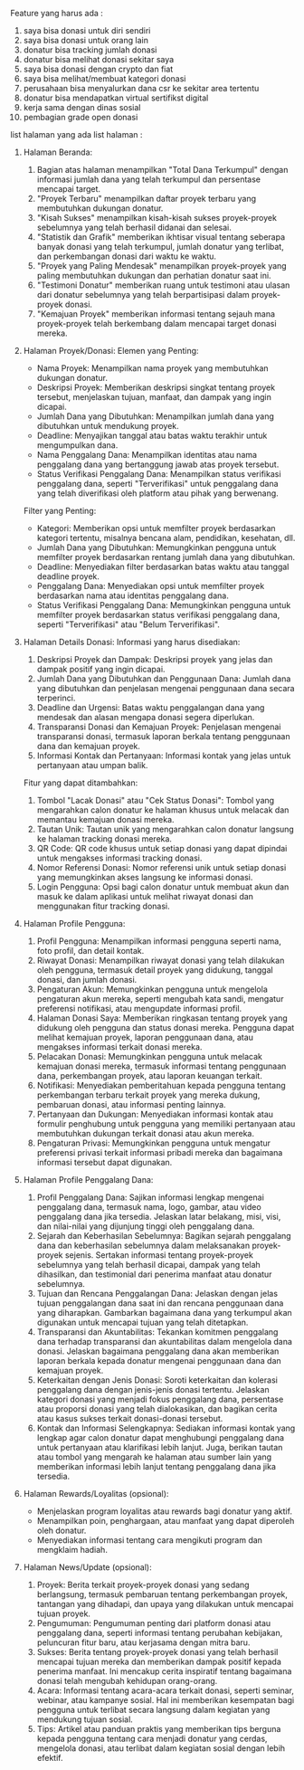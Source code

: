 Feature yang harus ada :

1. saya bisa donasi untuk diri sendiri
2. saya bisa donasi untuk orang lain
3. donatur bisa tracking jumlah donasi
4. donatur bisa melihat donasi sekitar saya
5. saya bisa donasi dengan crypto dan fiat
6. saya bisa melihat/membuat kategori donasi
7. perusahaan bisa menyalurkan dana csr ke sekitar area tertentu
8. donatur bisa mendapatkan virtual sertifikst digital
9. kerja sama dengan dinas sosial
10. pembagian grade open donasi

list halaman yang ada
list halaman : 
1. Halaman Beranda:
    1. Bagian atas halaman menampilkan "Total Dana Terkumpul" dengan informasi jumlah dana yang telah terkumpul dan persentase mencapai target.
    2. "Proyek Terbaru" menampilkan daftar proyek terbaru yang membutuhkan dukungan donatur.
    3. "Kisah Sukses" menampilkan kisah-kisah sukses proyek-proyek sebelumnya yang telah berhasil didanai dan selesai.
    4. "Statistik dan Grafik" memberikan ikhtisar visual tentang seberapa banyak donasi yang telah terkumpul, jumlah donatur yang terlibat, dan perkembangan donasi dari waktu ke waktu.
    5. "Proyek yang Paling Mendesak" menampilkan proyek-proyek yang paling membutuhkan dukungan dan perhatian donatur saat ini.
    6. "Testimoni Donatur" memberikan ruang untuk testimoni atau ulasan dari donatur sebelumnya yang telah berpartisipasi dalam proyek-proyek donasi.
    7. "Kemajuan Proyek" memberikan informasi tentang sejauh mana proyek-proyek telah berkembang dalam mencapai target donasi mereka.

2. Halaman Proyek/Donasi:
    Elemen yang Penting:
    - Nama Proyek: Menampilkan nama proyek yang membutuhkan dukungan donatur.
    - Deskripsi Proyek: Memberikan deskripsi singkat tentang proyek tersebut, menjelaskan tujuan, manfaat, dan dampak yang ingin dicapai.
    - Jumlah Dana yang Dibutuhkan: Menampilkan jumlah dana yang dibutuhkan untuk mendukung proyek.
    - Deadline: Menyajikan tanggal atau batas waktu terakhir untuk mengumpulkan dana.
    - Nama Penggalang Dana: Menampilkan identitas atau nama penggalang dana yang bertanggung jawab atas proyek tersebut.
    - Status Verifikasi Penggalang Dana: Menampilkan status verifikasi penggalang dana, seperti "Terverifikasi" untuk penggalang dana yang telah diverifikasi oleh platform atau pihak yang berwenang.

    Filter yang Penting:
    - Kategori: Memberikan opsi untuk memfilter proyek berdasarkan kategori tertentu, misalnya bencana alam, pendidikan, kesehatan, dll.
    - Jumlah Dana yang Dibutuhkan: Memungkinkan pengguna untuk memfilter proyek berdasarkan rentang jumlah dana yang dibutuhkan.
    - Deadline: Menyediakan filter berdasarkan batas waktu atau tanggal deadline proyek.
    - Penggalang Dana: Menyediakan opsi untuk memfilter proyek berdasarkan nama atau identitas penggalang dana.
    - Status Verifikasi Penggalang Dana: Memungkinkan pengguna untuk memfilter proyek berdasarkan status verifikasi penggalang dana, seperti "Terverifikasi" atau "Belum Terverifikasi".

3. Halaman Details Donasi:
    Informasi yang harus disediakan:
    1. Deskripsi Proyek dan Dampak: Deskripsi proyek yang jelas dan dampak positif yang ingin dicapai.
    2. Jumlah Dana yang Dibutuhkan dan Penggunaan Dana: Jumlah dana yang dibutuhkan dan penjelasan mengenai penggunaan dana secara terperinci.
    3. Deadline dan Urgensi: Batas waktu penggalangan dana yang mendesak dan alasan mengapa donasi segera diperlukan.
    4. Transparansi Donasi dan Kemajuan Proyek: Penjelasan mengenai transparansi donasi, termasuk laporan berkala tentang penggunaan dana dan kemajuan proyek.
    5. Informasi Kontak dan Pertanyaan: Informasi kontak yang jelas untuk pertanyaan atau umpan balik.

    Fitur yang dapat ditambahkan:
    1. Tombol "Lacak Donasi" atau "Cek Status Donasi": Tombol yang mengarahkan calon donatur ke halaman khusus untuk melacak dan memantau kemajuan donasi mereka.
    2. Tautan Unik: Tautan unik yang mengarahkan calon donatur langsung ke halaman tracking donasi mereka.
    3. QR Code: QR code khusus untuk setiap donasi yang dapat dipindai untuk mengakses informasi tracking donasi.
    4. Nomor Referensi Donasi: Nomor referensi unik untuk setiap donasi yang memungkinkan akses langsung ke informasi donasi.
    5. Login Pengguna: Opsi bagi calon donatur untuk membuat akun dan masuk ke dalam aplikasi untuk melihat riwayat donasi dan menggunakan fitur tracking donasi.

4. Halaman Profile Pengguna:
    1. Profil Pengguna: Menampilkan informasi pengguna seperti nama, foto profil, dan detail kontak.
    2. Riwayat Donasi: Menampilkan riwayat donasi yang telah dilakukan oleh pengguna, termasuk detail proyek yang didukung, tanggal donasi, dan jumlah donasi.
    3. Pengaturan Akun: Memungkinkan pengguna untuk mengelola pengaturan akun mereka, seperti mengubah kata sandi, mengatur preferensi notifikasi, atau mengupdate informasi profil.
    4. Halaman Donasi Saya: Memberikan ringkasan tentang proyek yang didukung oleh pengguna dan status donasi mereka. Pengguna dapat melihat kemajuan proyek, laporan penggunaan dana, atau mengakses informasi terkait donasi mereka.
    5. Pelacakan Donasi: Memungkinkan pengguna untuk melacak kemajuan donasi mereka, termasuk informasi tentang penggunaan dana, perkembangan proyek, atau laporan keuangan terkait.
    6. Notifikasi: Menyediakan pemberitahuan kepada pengguna tentang perkembangan terbaru terkait proyek yang mereka dukung, pembaruan donasi, atau informasi penting lainnya.
    7. Pertanyaan dan Dukungan: Menyediakan informasi kontak atau formulir penghubung untuk pengguna yang memiliki pertanyaan atau membutuhkan dukungan terkait donasi atau akun mereka.
    8. Pengaturan Privasi: Memungkinkan pengguna untuk mengatur preferensi privasi terkait informasi pribadi mereka dan bagaimana informasi tersebut dapat digunakan.

5. Halaman Profile Penggalang Dana:
    1. Profil Penggalang Dana: Sajikan informasi lengkap mengenai penggalang dana, termasuk nama, logo, gambar, atau video penggalang dana jika tersedia. Jelaskan latar belakang, misi, visi, dan nilai-nilai yang dijunjung tinggi oleh penggalang dana.
    2. Sejarah dan Keberhasilan Sebelumnya: Bagikan sejarah penggalang dana dan keberhasilan sebelumnya dalam melaksanakan proyek-proyek sejenis. Sertakan informasi tentang proyek-proyek sebelumnya yang telah berhasil dicapai, dampak yang telah dihasilkan, dan testimonial dari penerima manfaat atau donatur sebelumnya.
    3. Tujuan dan Rencana Penggalangan Dana: Jelaskan dengan jelas tujuan penggalangan dana saat ini dan rencana penggunaan dana yang diharapkan. Gambarkan bagaimana dana yang terkumpul akan digunakan untuk mencapai tujuan yang telah ditetapkan.
    4. Transparansi dan Akuntabilitas: Tekankan komitmen penggalang dana terhadap transparansi dan akuntabilitas dalam mengelola dana donasi. Jelaskan bagaimana penggalang dana akan memberikan laporan berkala kepada donatur mengenai penggunaan dana dan kemajuan proyek.
    5. Keterkaitan dengan Jenis Donasi: Soroti keterkaitan dan kolerasi penggalang dana dengan jenis-jenis donasi tertentu. Jelaskan kategori donasi yang menjadi fokus penggalang dana, persentase atau proporsi donasi yang telah dialokasikan, dan bagikan cerita atau kasus sukses terkait donasi-donasi tersebut.
    6. Kontak dan Informasi Selengkapnya: Sediakan informasi kontak yang lengkap agar calon donatur dapat menghubungi penggalang dana untuk pertanyaan atau klarifikasi lebih lanjut. Juga, berikan tautan atau tombol yang mengarah ke halaman atau sumber lain yang memberikan informasi lebih lanjut tentang penggalang dana jika tersedia.

6. Halaman Rewards/Loyalitas (opsional):
   - Menjelaskan program loyalitas atau rewards bagi donatur yang aktif.
   - Menampilkan poin, penghargaan, atau manfaat yang dapat diperoleh oleh donatur.
   - Menyediakan informasi tentang cara mengikuti program dan mengklaim hadiah.

7. Halaman News/Update (opsional):
    1. Proyek: Berita terkait proyek-proyek donasi yang sedang berlangsung, termasuk pembaruan tentang perkembangan proyek, tantangan yang dihadapi, dan upaya yang dilakukan untuk mencapai tujuan proyek.
    2. Pengumuman: Pengumuman penting dari platform donasi atau penggalang dana, seperti informasi tentang perubahan kebijakan, peluncuran fitur baru, atau kerjasama dengan mitra baru.
    3. Sukses: Berita tentang proyek-proyek donasi yang telah berhasil mencapai tujuan mereka dan memberikan dampak positif kepada penerima manfaat. Ini mencakup cerita inspiratif tentang bagaimana donasi telah mengubah kehidupan orang-orang.
    4. Acara: Informasi tentang acara-acara terkait donasi, seperti seminar, webinar, atau kampanye sosial. Hal ini memberikan kesempatan bagi pengguna untuk terlibat secara langsung dalam kegiatan yang mendukung tujuan sosial.
    5. Tips: Artikel atau panduan praktis yang memberikan tips berguna kepada pengguna tentang cara menjadi donatur yang cerdas, mengelola donasi, atau terlibat dalam kegiatan sosial dengan lebih efektif.

